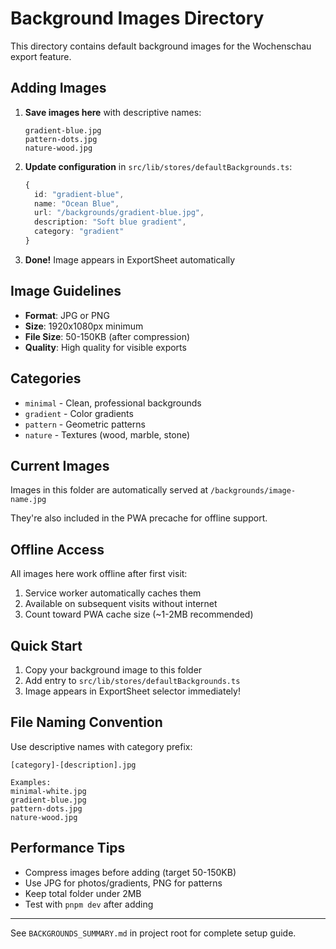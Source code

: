 # Background Images Directory

This directory contains default background images for the Wochenschau export feature.

## Adding Images

1. **Save images here** with descriptive names:
   ```
   gradient-blue.jpg
   pattern-dots.jpg
   nature-wood.jpg
   ```

2. **Update configuration** in `src/lib/stores/defaultBackgrounds.ts`:
   ```typescript
   {
     id: "gradient-blue",
     name: "Ocean Blue",
     url: "/backgrounds/gradient-blue.jpg",
     description: "Soft blue gradient",
     category: "gradient"
   }
   ```

3. **Done!** Image appears in ExportSheet automatically

## Image Guidelines

- **Format**: JPG or PNG
- **Size**: 1920x1080px minimum
- **File Size**: 50-150KB (after compression)
- **Quality**: High quality for visible exports

## Categories

- `minimal` - Clean, professional backgrounds
- `gradient` - Color gradients
- `pattern` - Geometric patterns
- `nature` - Textures (wood, marble, stone)

## Current Images

Images in this folder are automatically served at `/backgrounds/image-name.jpg`

They're also included in the PWA precache for offline support.

## Offline Access

All images here work offline after first visit:
1. Service worker automatically caches them
2. Available on subsequent visits without internet
3. Count toward PWA cache size (~1-2MB recommended)

## Quick Start

1. Copy your background image to this folder
2. Add entry to `src/lib/stores/defaultBackgrounds.ts`
3. Image appears in ExportSheet selector immediately!

## File Naming Convention

Use descriptive names with category prefix:
```
[category]-[description].jpg

Examples:
minimal-white.jpg
gradient-blue.jpg
pattern-dots.jpg
nature-wood.jpg
```

## Performance Tips

- Compress images before adding (target 50-150KB)
- Use JPG for photos/gradients, PNG for patterns
- Keep total folder under 2MB
- Test with `pnpm dev` after adding

---

See `BACKGROUNDS_SUMMARY.md` in project root for complete setup guide.